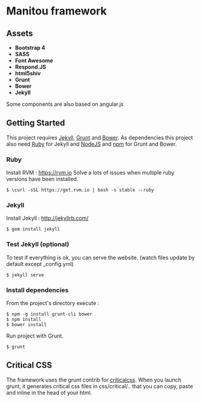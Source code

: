 Manitou framework
===========

## Assets

- **Bootstrap 4**
- **SASS**
- **Font Awesome**
- **Respond.JS**
- **html5shiv**
- **Grunt**
- **Bower**
- **Jekyll**

Some components are also based on angular.js

## Getting Started

This project requires [Jekyll](http://jekyllrb.com/), [Grunt](http://gruntjs.com/) and [Bower](http://bower.io/). As dependencies this project also need [Ruby](https://www.ruby-lang.org) for Jekyll and [NodeJS](http://nodejs.org/) and [npm](https://www.npmjs.com) for Grunt and Bower.

### Ruby
Install RVM : https://rvm.io
Solve a lots of issues when multiple ruby versions have been installed.

```
$ \curl -sSL https://get.rvm.io | bash -s stable --ruby
```

### Jekyll
Install Jekyll : http://jekyllrb.com/

```
$ gem install jekyll
```

### Test Jekyll (optional)

To test if everything is ok, you can serve the website.
(watch files update by default except _config.yml)

```
$ jekyll serve
```

### Install dependencies

From the project's directory execute :

```
$ npm -g install grunt-cli bower
$ npm install
$ bower install
```

Run project with Grunt.

```
$ grunt
```

## Critical CSS

The framework uses the grunt contrib for [criticalcss](https://github.com/filamentgroup/grunt-criticalcss). When you launch grunt, it generates critical css files in css/critical/.. that you can copy, paste and inline in the head of your html.

